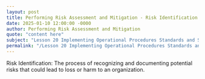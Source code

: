 ```yaml
---
layout: post
title: Performing Risk Assessment and Mitigation - Risk Identification
date: 2025-01-10 12:00:00 -0000
author: Performing Risk Assessment and Mitigation
quote: "content here"
subject: "Lesson 20 Implementing Operational Procedures Standards and Specifications"
permalink: "/Lesson 20 Implementing Operational Procedures Standards and Specifications/Performing Risk Assessment and Mitigation/Performing Risk Assessment and Mitigation - Risk Identification"
---
```


Risk Identification: The process of recognizing and documenting potential risks that could lead to loss or harm to an organization.
